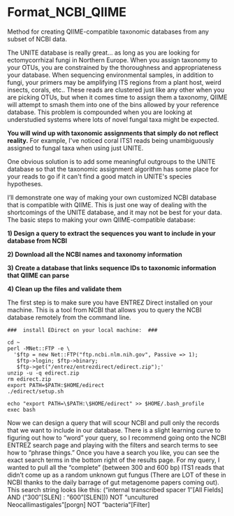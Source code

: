 # Format_NCBI_QIIME
Method for creating QIIME-compatible taxonomic databases from any subset of NCBI data. 

The UNITE database is really great… as long as you are looking for ectomycorrhizal fungi in Northern Europe.
When you assign taxonomy to your OTUs, you are constrained by the thoroughness and appropriateness your database. When sequencing environmental samples, in addition to fungi, your primers may be amplifying ITS regions from a plant host, weird insects, corals, etc.. These reads are clustered just like any other when you are picking OTUs, but when it comes time to assign them a taxonomy, QIIME will attempt to smash them into one of the bins allowed by your reference database.  This problem is compounded when you are looking at understudied systems where lots of novel fungal taxa might be expected.

**You will wind up with taxonomic assignments that simply do not reflect reality.**
For example, I've noticed coral ITS1 reads being unambiguously assigned to fungal taxa when using just UNITE.

One obvious solution is to add some meaningful outgroups to the UNITE database so that the taxonomic assignment algorithm has some place for your reads to go if it can't find a good match in UNITE's species hypotheses.

I’ll demonstrate one way of making your own customized NCBI database that is compatible with QIIME.  This is just one way of dealing with the shortcomings of the UNITE database, and it may not be best for your data.
The basic steps to making your own QIIME-compatible database:

**1) Design a query to extract the sequences you want to include in your database from NCBI**

**2) Download all the NCBI names and taxonomy information**

**3) Create a database that links sequence IDs to taxonomic information that QIIME can parse**

**4) Clean up the files and validate them**

The first step is to make sure you have ENTREZ Direct installed on your machine.  This is a tool from NCBI that allows you to query the NCBI database remotely from the command line.
```BASH{}
###  install EDirect on your local machine:  ###

cd ~
perl -MNet::FTP -e \
  '$ftp = new Net::FTP("ftp.ncbi.nlm.nih.gov", Passive => 1);
   $ftp->login; $ftp->binary;
   $ftp->get("/entrez/entrezdirect/edirect.zip");'
unzip -u -q edirect.zip
rm edirect.zip
export PATH=$PATH:$HOME/edirect
./edirect/setup.sh

echo "export PATH=\$PATH:\$HOME/edirect" >> $HOME/.bash_profile
exec bash
```


Now we can design a query that will scour NCBI and pull only the records that we want to include in our database.  There is a slight learning curve to figuring out how to “word” your query, so I recommend going onto the NCBI ENTREZ search page and playing with the filters and search terms to see how to “phrase things.”  Once you have a search you like, you can see the exact search terms in the bottom right of the results page. For my query, I wanted to pull all the “complete” (between 300 and 600 bp) ITS1 reads that didn’t come up as a random unknown gut fungus (There are  LOT of these in NCBI thanks to the daily barrage of gut metagenome papers coming out).
This search string looks like this:
(“internal transcribed spacer 1″[All Fields] AND (“300″[SLEN] : “600”[SLEN])) NOT “uncultured Neocallimastigales”[porgn] NOT “bacteria”[Filter]
